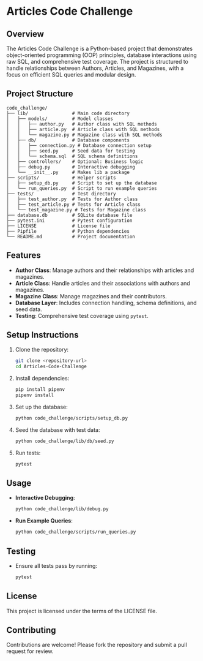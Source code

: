 # Articles Code Challenge

## Overview
The Articles Code Challenge is a Python-based project that demonstrates object-oriented programming (OOP) principles, database interactions using raw SQL, and comprehensive test coverage. The project is structured to handle relationships between Authors, Articles, and Magazines, with a focus on efficient SQL queries and modular design.

## Project Structure
```
code_challenge/
├── lib/                # Main code directory
│   ├── models/         # Model classes
│   │   ├── author.py   # Author class with SQL methods
│   │   ├── article.py  # Article class with SQL methods
│   │   └── magazine.py # Magazine class with SQL methods
│   ├── db/             # Database components
│   │   ├── connection.py # Database connection setup
│   │   ├── seed.py     # Seed data for testing
│   │   └── schema.sql  # SQL schema definitions
│   ├── controllers/    # Optional: Business logic
│   ├── debug.py        # Interactive debugging
│   └── __init__.py     # Makes lib a package
├── scripts/            # Helper scripts
│   ├── setup_db.py     # Script to set up the database
│   └── run_queries.py  # Script to run example queries
├── tests/              # Test directory
│   ├── test_author.py  # Tests for Author class
│   ├── test_article.py # Tests for Article class
│   └── test_magazine.py # Tests for Magazine class
├── database.db         # SQLite database file
├── pytest.ini          # Pytest configuration
├── LICENSE             # License file
├── Pipfile             # Python dependencies
└── README.md           # Project documentation
```

## Features
- **Author Class**: Manage authors and their relationships with articles and magazines.
- **Article Class**: Handle articles and their associations with authors and magazines.
- **Magazine Class**: Manage magazines and their contributors.
- **Database Layer**: Includes connection handling, schema definitions, and seed data.
- **Testing**: Comprehensive test coverage using `pytest`.

## Setup Instructions
1. Clone the repository:
   ```bash
   git clone <repository-url>
   cd Articles-Code-Challenge
   ```

2. Install dependencies:
   ```bash
   pip install pipenv
   pipenv install
   ```

3. Set up the database:
   ```bash
   python code_challenge/scripts/setup_db.py
   ```

4. Seed the database with test data:
   ```bash
   python code_challenge/lib/db/seed.py
   ```

5. Run tests:
   ```bash
   pytest
   ```

## Usage
- **Interactive Debugging**:
  ```bash
  python code_challenge/lib/debug.py
  ```
- **Run Example Queries**:
  ```bash
  python code_challenge/scripts/run_queries.py
  ```

## Testing
- Ensure all tests pass by running:
  ```bash
  pytest
  ```

## License
This project is licensed under the terms of the LICENSE file.

## Contributing
Contributions are welcome! Please fork the repository and submit a pull request for review.
